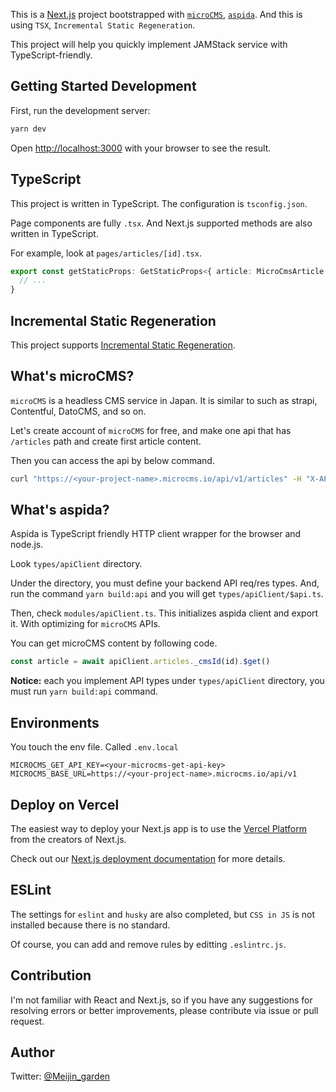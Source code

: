 This is a [Next.js](https://nextjs.org/) project bootstrapped with [`microCMS`](https://microcms.io/), [`aspida`](https://github.com/aspida/aspida). And this is using `TSX`, `Incremental Static Regeneration`.

This project will help you quickly implement JAMStack service with TypeScript-friendly.

## Getting Started Development

First, run the development server:

```bash
yarn dev
```

Open [http://localhost:3000](http://localhost:3000) with your browser to see the result.

## TypeScript

This project is written in TypeScript. The configuration is `tsconfig.json`.

Page components are fully `.tsx`. And Next.js supported methods are also written in TypeScript.

For example, look at `pages/articles/[id].tsx`.

```typescript
export const getStaticProps: GetStaticProps<{ article: MicroCmsArticle }> = async (context: GetStaticPropsContext<{id: string}>) => {
  // ...
}
```

## Incremental Static Regeneration

This project supports [Incremental Static Regeneration](https://nextjs.org/docs/basic-features/data-fetching#incremental-static-regeneration).

## What's microCMS?

`microCMS` is a headless CMS service in Japan. It is similar to such as strapi, Contentful, DatoCMS, and so on.

Let's create account of `microCMS` for free, and make one api that has `/articles` path and create first article content.

Then you can access the api by below command.

```bash
curl "https://<your-project-name>.microcms.io/api/v1/articles" -H "X-API-KEY: <your api key>"
```

## What's aspida?

Aspida is TypeScript friendly HTTP client wrapper for the browser and node.js.
          
Look `types/apiClient` directory.

Under the directory, you must define your backend API req/res types.
And, run the command `yarn build:api` and you will get `types/apiClient/$api.ts`.

Then, check `modules/apiClient.ts`. This initializes aspida client and export it. With optimizing for `microCMS` APIs.

You can get microCMS content by following code.

```typescript
const article = await apiClient.articles._cmsId(id).$get()
```

**Notice:** each you implement API types under `types/apiClient` directory, you must run `yarn build:api` command.

## Environments

You touch the env file. Called `.env.local`

```dotenv
MICROCMS_GET_API_KEY=<your-microcms-get-api-key>
MICROCMS_BASE_URL=https://<your-project-name>.microcms.io/api/v1
```

## Deploy on Vercel

The easiest way to deploy your Next.js app is to use the [Vercel Platform](https://vercel.com/import?utm_medium=default-template&filter=next.js&utm_source=create-next-app&utm_campaign=create-next-app-readme) from the creators of Next.js.

Check out our [Next.js deployment documentation](https://nextjs.org/docs/deployment) for more details.

## ESLint
The settings for `eslint` and `husky` are also completed, but `CSS in JS` is not installed because there is no standard.

Of course, you can add and remove rules by editting `.eslintrc.js`.

## Contribution
I'm not familiar with React and Next.js, so if you have any suggestions for resolving errors or better improvements, please contribute via issue or pull request.

## Author

Twitter: [@Meijin_garden](https://twitter.com/Meijin_garden)